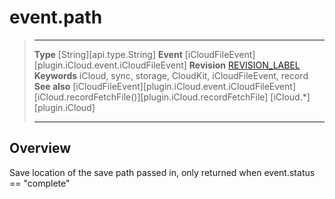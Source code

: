 # event.path

> --------------------- ------------------------------------------------------------------------------------------
> __Type__              [String][api.type.String]
> __Event__             [iCloudFileEvent][plugin.iCloud.event.iCloudFileEvent]
> __Revision__          [REVISION_LABEL](REVISION_URL)
> __Keywords__          iCloud, sync, storage, CloudKit, iCloudFileEvent, record
> __See also__          [iCloudFileEvent][plugin.iCloud.event.iCloudFileEvent]
>						[iCloud.recordFetchFile()][plugin.iCloud.recordFetchFile]
>						[iCloud.*][plugin.iCloud]
> --------------------- ------------------------------------------------------------------------------------------

## Overview

Save location of the save path passed in, only returned when event.status == "complete"
